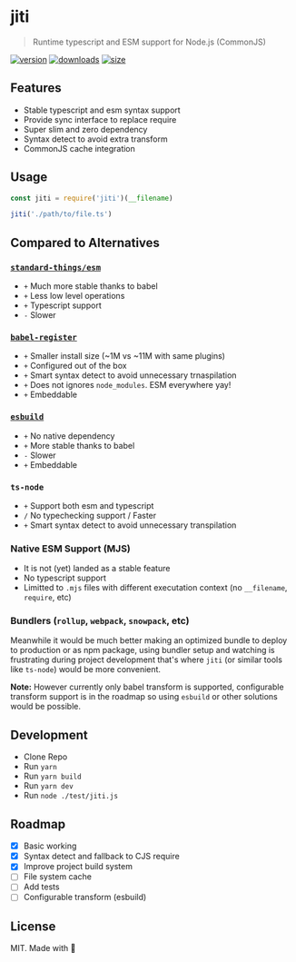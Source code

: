 # jiti

> Runtime typescript and ESM support for Node.js (CommonJS)

[![version][npm-v-src]][npm-v-href]
[![downloads][npm-d-src]][npm-d-href]
[![size][size-src]][size-href]

## Features

- Stable typescript and esm syntax support
- Provide sync interface to replace require
- Super slim and zero dependency
- Syntax detect to avoid extra transform
- CommonJS cache integration

## Usage

```js
const jiti = require('jiti')(__filename)

jiti('./path/to/file.ts')
```

## Compared to Alternatives

### [`standard-things/esm`](https://github.com/standard-things/esm)

- `+` Much more stable thanks to babel
- `+` Less low level operations
- `+` Typescript support
- `-` Slower

### [`babel-register`](https://babeljs.io/docs/en/babel-register)

- `+` Smaller install size (~1M vs ~11M with same plugins)
- `+` Configured out of the box
- `+` Smart syntax detect to avoid unnecessary trnaspilation
- `+` Does not ignores `node_modules`. ESM everywhere yay!
- `+` Embeddable

### [`esbuild`](https://github.com/evanw/esbuild)

- `+` No native dependency
- `+` More stable thanks to babel
- `-` Slower
- `+` Embeddable

### `ts-node`

- `+` Support both esm and typescript
- `/` No typechecking support / Faster
- `+` Smart syntax detect to avoid unnecessary transpilation

### Native ESM Support (MJS)

- It is not (yet) landed as a stable feature
- No typescript support
- Limitted to `.mjs` files with different executation context (no `__filename`, `require`, etc)

### Bundlers (`rollup`, `webpack`, `snowpack`, etc)

Meanwhile it would be much better making an optimized bundle to deploy to production or as npm package, using bundler setup and watching is frustrating during project development that's where `jiti` (or similar tools like `ts-node`) would be more convenient.

**Note:** However currently only babel transform is supported, configurable transform support is in the roadmap so using `esbuild` or other solutions would be possible.

## Development

- Clone Repo
- Run `yarn`
- Run `yarn build`
- Run `yarn dev`
- Run `node ./test/jiti.js`

## Roadmap

- [x] Basic working
- [x] Syntax detect and fallback to CJS require
- [x] Improve project build system
- [ ] File system cache
- [ ] Add tests
- [ ] Configurable transform (esbuild)

## License

MIT. Made with 💖

<!-- Refs -->
[npm-v-src]: https://img.shields.io/npm/v/jiti?style=flat-square
[npm-v-href]: https://npmjs.com/package/jiti

[npm-d-src]: https://img.shields.io/npm/dm/jiti?style=flat-square
[npm-d-href]: https://npmjs.com/package/jiti

[github-actions-src]: https://img.shields.io/github/workflow/status/nuxt-contrib/jiti/ci/master?style=flat-square
[github-actions-href]: https://github.com/nuxt-contrib/jiti/actions?query=workflow%3Aci

[size-src]: https://packagephobia.now.sh/badge?p=jiti
[size-href]: https://packagephobia.now.sh/result?p=jiti
